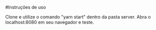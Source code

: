 #Instruções de uso

Clone e utilize o comando "yarn start" dentro da pasta server. Abra o localhost:8080 em seu navegador e teste.
